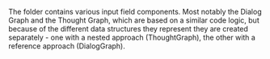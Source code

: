 The folder contains various input field components. Most notably the Dialog Graph and the Thought Graph, which are based on a similar code logic, but because of the different data structures they represent they are created separately - one with a nested approach (ThoughtGraph), the other with a reference approach (DialogGraph).
